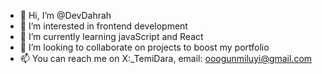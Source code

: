 - 👋 Hi, I’m @DevDahrah
- 👀 I’m interested in frontend development
- 🌱 I’m currently learning javaScript and React
- 💞️ I’m looking to collaborate on projects to boost my portfolio 
- 📫 You can reach me on X:_TemiDara, email: ooogunmiluyi@gmail.com 

<!---
DevDahrah/DevDahrah is a ✨ special ✨ repository because its `README.md` (this file) appears on your GitHub profile.
You can click the Preview link to take a look at your changes.
--->
